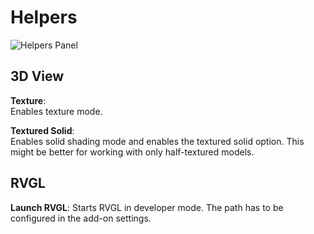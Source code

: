 # Helpers

![Helpers Panel](./tools-panel/img/helpers.png)

## 3D View

**Texture**:  
Enables texture mode.

**Textured Solid**:  
Enables solid shading mode and enables the textured solid option. This might be better for working with only half-textured models.

## RVGL

**Launch RVGL**: Starts RVGL in developer mode. The path has to be configured in the add-on settings.
